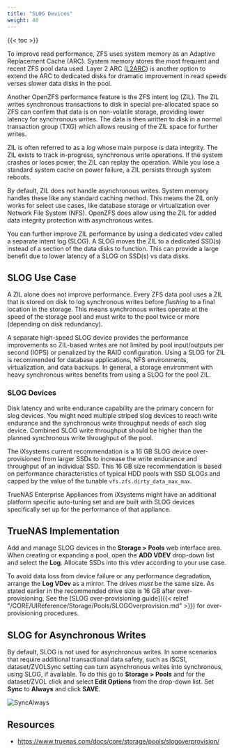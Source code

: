 ```yaml
---
title: "SLOG Devices"
weight: 40
---
```


{{< toc >}}

To improve read performance, ZFS uses system memory as an Adaptive Replacement Cache (ARC).
System memory stores the most frequent and recent ZFS pool data used.
Layer 2 ARC ([L2ARC](/references/l2arc/)) is another option to extend the ARC to dedicated disks for dramatic improvement in read speeds verses slower data disks in the pool.

Another OpenZFS performance feature is the ZFS intent log (ZIL).
The ZIL writes synchronous transactions to disk in special pre-allocated space so ZFS can confirm that data is on non-volatile storage, providing lower latency for synchronous writes.
The data is then written to disk in a normal transaction group (TXG) which allows reusing of the ZIL space for further writes.

ZIL is often referred to as a *log* whose main purpose is data integrity.
The ZIL exists to track in-progress, synchronous write operations.
If the system crashes or loses power, the ZIL can replay the operation.
While you lose a standard system cache on power failure, a ZIL persists through system reboots.

By default, ZIL does not handle asynchronous writes.
System memory handles these like any standard caching method.
This means the ZIL only works for select use cases, like database storage or virtualization over Network File System (NFS).
OpenZFS does allow using the ZIL for added data integrity protection with asynchronous writes.

You can further improve ZIL performance by using a dedicated vdev called a separate intent log (SLOG).
A SLOG moves the ZIL to a dedicated SSD(s) instead of a section of the data disks to function.
This can provide a large benefit due to lower latency of a SLOG on SSD(s) vs data disks.

## SLOG Use Case

A ZIL alone does not improve performance.
Every ZFS data pool uses a ZIL that is stored on disk to log synchronous writes before *flushing* to a final location in the storage.
This means synchronous writes operate at the speed of the storage pool and must write to the pool twice or more (depending on disk redundancy).

A separate high-speed SLOG device provides the performance improvements so ZIL-based writes are not limited by pool input/outputs per second (IOPS) or penalized by the RAID configuration.
Using a SLOG for ZIL is recommended for database applications, NFS environments, virtualization, and data backups.
In general, a storage environment with heavy synchronous writes benefits from using a SLOG for the pool ZIL.

### SLOG Devices

Disk latency and write endurance capability are the primary concern for slog devices.
You might need multiple striped slog devices to reach write endurance and the synchronous write throughput needs of each slog device.
Combined SLOG write throughput should be higher than the planned synchronous write throughput of the pool.

The iXsystems current recommendation is a 16 GB SLOG device over-provisioned from larger SSDs to increase the write endurance and throughput of an individual SSD.
This 16 GB size recommendation is based on performance characteristics of typical HDD pools with SSD SLOGs and capped by the value of the tunable <code>vfs.zfs.dirty_data_max_max</code>.

TrueNAS Enterprise Appliances from iXsystems might have an additional platform specific auto-tuning set and are built with SLOG devices specifically set up for the performance of that appliance.

## TrueNAS Implementation

Add and manage SLOG devices in the **Storage > Pools** web interface area.
When creating or expanding a pool, open the **ADD VDEV** drop-down list and select the **Log**.
Allocate SSDs into this vdev according to your use case.

To avoid data loss from device failure or any performance degradation, arrange the **Log VDev** as a mirror.
The drives *must* be the same size.
As stated earlier in the recommended drive size is 16 GB after over-provisioning.
See the [SLOG over-provisioning guide]({{< relref "/CORE/UIReference/Storage/Pools/SLOGOverprovision.md" >}}) for over-provisioning procedures.

## SLOG for Asynchronous Writes

By default, SLOG is not used for asynchronous writes.
In some scenarios that require additional transactional data safety, such as iSCSI, dataset/ZVOLSync setting can turn asynchronous writes into synchronous, using SLOG, if available.
To do this go to **Storage > Pools** and for the dataset/ZVOL click <i class="fa fa-ellipsis-v" aria-hidden="true" title="Options"></i> and select **Edit Options** from the drop-down list.
Set **Sync** to **Always** and click **SAVE**.

![SyncAlways](/images/CORE/12.0/StoragePoolsDatasetCreateSlogRecommends.png "Enabling a SLOG for Asynchronous Writes")

## Resources

* https://www.truenas.com/docs/core/storage/pools/slogoverprovision/
